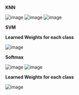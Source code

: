 **KNN**


![image](https://user-images.githubusercontent.com/62698742/219967620-ab15f42b-bfc8-4993-9127-44a7c939e73f.png)
![image](https://user-images.githubusercontent.com/62698742/219967640-532e9364-38c8-47f0-bb4b-9d941a26314d.png)
![image](https://user-images.githubusercontent.com/62698742/219967650-3a3c803a-6ec5-4aba-9098-306ebfca44b4.png)

**SVM**

**Learned Weights for each class**

![image](https://user-images.githubusercontent.com/62698742/219967478-bb2cb882-7aca-44ce-a46e-4cf5ca0f4379.png)


**Softmax**

![image](https://user-images.githubusercontent.com/62698742/219967335-7e591937-ad87-4f39-b811-59a84a7079e8.png)
![image](https://user-images.githubusercontent.com/62698742/219967414-c0122953-e249-4bad-8ad4-179809739844.png)

**Learned Weights for each class**

![image](https://user-images.githubusercontent.com/62698742/219967360-0b45688f-c01a-4acd-bce0-0ccdf09a38bd.png)
